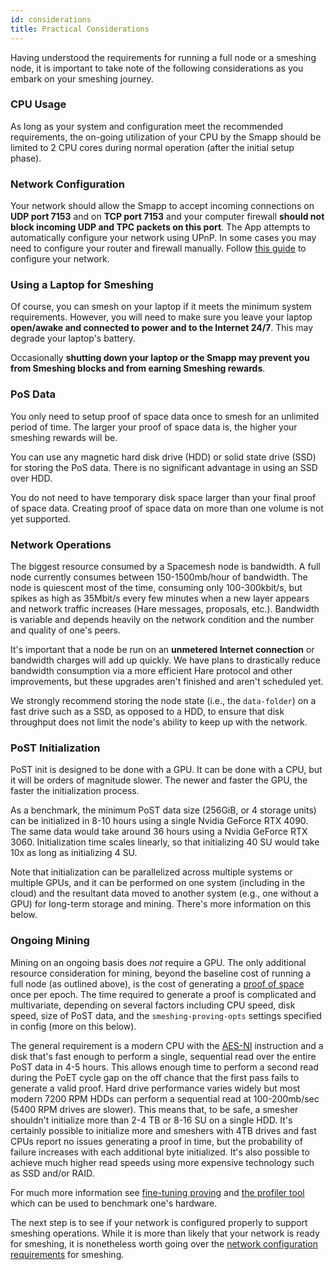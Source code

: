 ```yaml
---
id: considerations
title: Practical Considerations
---
```


Having understood the requirements for running a full node or a smeshing node, it is important to take note of the following considerations as you embark on your smeshing journey.

### CPU Usage

As long as your system and configuration meet the recommended requirements, the on-going utilization of your CPU by the Smapp should be limited to 2 CPU cores during normal operation (after the initial setup phase).

### Network Configuration

Your network should allow the Smapp to accept incoming connections on **UDP port 7153** and on **TCP port 7153** and your computer firewall **should not block incoming UDP and TPC packets on this port**. The App attempts to automatically configure your network using UPnP. In some cases you may need to configure your router and firewall manually. Follow [this guide](./netconfig.md) to configure your network.

### Using a Laptop for Smeshing

Of course, you can smesh on your laptop if it meets the minimum system requirements. However, you will need to make sure you leave your laptop **open/awake and connected to power and to the Internet 24/7**. This may degrade your laptop's battery.

Occasionally **shutting down your laptop or the Smapp may prevent you from Smeshing blocks and from earning Smeshing rewards**.

### PoS Data

You only need to setup proof of space data once to smesh for an unlimited period of time. The larger your proof of space data is, the higher your smeshing rewards will be.

You can use any magnetic hard disk drive (HDD) or solid state drive (SSD) for storing the PoS data. There is no significant advantage in using an SSD over HDD. 

You do not need to have temporary disk space larger than your final proof of space data. Creating proof of space data on more than one volume is not yet supported.

### Network Operations

The biggest resource consumed by a Spacemesh node is bandwidth. A full node currently consumes between 150-1500mb/hour of bandwidth. The node is quiescent most of the time, consuming only 100-300kbit/s, but spikes as high as 35Mbit/s every few minutes when a new layer appears and network traffic increases (Hare messages, proposals, etc.). Bandwidth is variable and depends heavily on the network condition and the number and quality of one's peers.

It's important that a node be run on an **unmetered Internet connection** or bandwidth charges will add up quickly. We have plans to drastically reduce bandwidth consumption via a more efficient Hare protocol and other improvements, but these upgrades aren't finished and aren't scheduled yet.

We strongly recommend storing the node state (i.e., the `data-folder`) on a fast drive such as a SSD, as opposed to a HDD, to ensure that disk throughput does not limit the node's ability to keep up with the network.

### PoST Initialization

PoST init is designed to be done with a GPU. It can be done with a CPU, but it will be orders of magnitude slower. The newer and faster the GPU, the faster the initialization process.

As a benchmark, the minimum PoST data size (256GiB, or 4 storage units) can be initialized in 8-10 hours using a single Nvidia GeForce RTX 4090. The same data would take around 36 hours using a Nvidia GeForce RTX 3060. Initialization time scales linearly, so that initializing 40 SU would take 10x as long as initializing 4 SU.

Note that initialization can be parallelized across multiple systems or multiple GPUs, and it can be performed on one system (including in the cloud) and the resultant data moved to another system (e.g., one without a GPU) for long-term storage and mining. There's more information on this below.

### Ongoing Mining

Mining on an ongoing basis does _not_ require a GPU. The only additional resource consideration for mining, beyond the baseline cost of running a full node (as outlined above), is the cost of generating a [proof of space](./../learn/post.md) once per epoch. The time required to generate a proof is complicated and multivariate, depending on several factors including CPU speed, disk speed, size of PoST data, and the `smeshing-proving-opts` settings specified in config (more on this below).

The general requirement is a modern CPU with the [AES-NI](https://en.wikipedia.org/wiki/AES_instruction_set) instruction and a disk that's fast enough to perform a single, sequential read over the entire PoST data in 4-5 hours. This allows enough time to perform a second read during the PoET cycle gap on the off chance that the first pass fails to generate a valid proof. Hard drive performance varies widely but most modern 7200 RPM HDDs can perform a sequential read at 100-200mb/sec (5400 RPM drives are slower). This means that, to be safe, a smesher shouldn't initialize more than 2-4 TB or 8-16 SU on a single HDD. It's certainly possible to initialize more and smeshers with 4TB drives and fast CPUs report no issues generating a proof in time, but the probability of failure increases with each additional byte initialized. It's also possible to achieve much higher read speeds using more expensive technology such as SSD and/or RAID.

For much more information see [fine-tuning proving](./smesher/advanced.md#fine-tuning-proving) and [the profiler tool](https://github.com/spacemeshos/post-rs/blob/main/docs/profiler.md) which can be used to benchmark one's hardware.

The next step is to see if your network is configured properly to support smeshing operations. While it is more than likely that your network is ready for smeshing, it is nonetheless worth going over the [network configuration requirements](./smeshing/netconfig.md) for smeshing.
